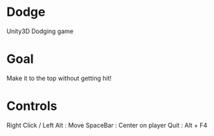 Dodge
=====

Unity3D Dodging game

Goal
=====

Make it to the top without getting hit!

Controls
=====

Right Click / Left Alt : Move
SpaceBar : Center on player
Quit : Alt + F4
